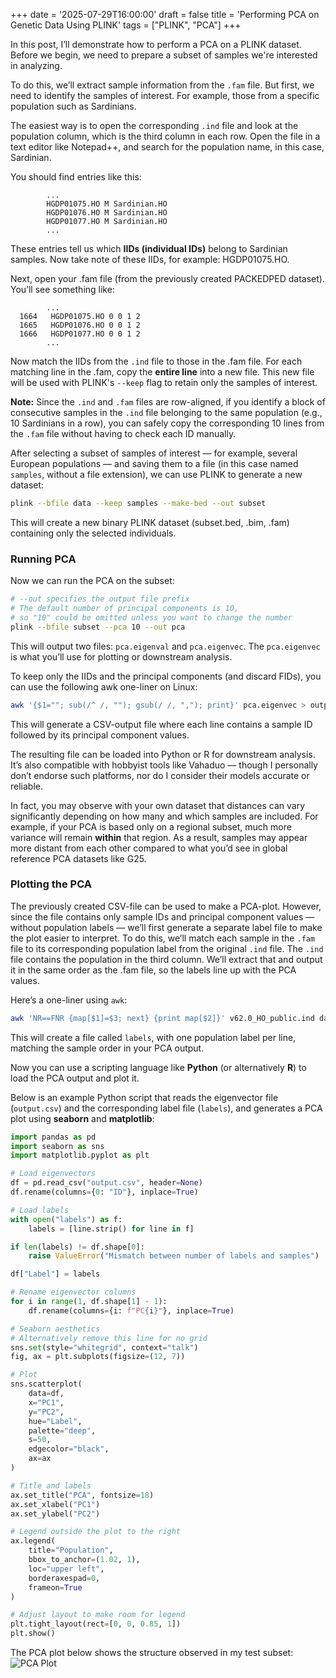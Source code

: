 +++
date = '2025-07-29T16:00:00'
draft = false
title = 'Performing PCA on Genetic Data Using PLINK'
tags = ["PLINK", "PCA"]
+++

In this post, I’ll demonstrate how to perform a PCA on a PLINK dataset.
Before we begin, we need to prepare a subset of samples we're interested in analyzing.

To do this, we’ll extract sample information from the `.fam` file.
But first, we need to identify the samples of interest. For example, those from a specific population such as Sardinians.

The easiest way is to open the corresponding `.ind` file and look at the population column, which is the third column in each row. Open the file in a text editor like Notepad++, and search for the population name, in this case, Sardinian.

You should find entries like this:
``` Text
        ...
        HGDP01075.HO M Sardinian.HO
        HGDP01076.HO M Sardinian.HO
        HGDP01077.HO M Sardinian.HO
        ...
```
These entries tell us which **IIDs (individual IDs)** belong to Sardinian samples.
Now take note of these IIDs, for example: HGDP01075.HO.

Next, open your .fam file (from the previously created PACKEDPED dataset). You’ll see something like:
``` Text
        ...
  1664   HGDP01075.HO 0 0 1 2
  1665   HGDP01076.HO 0 0 1 2
  1666   HGDP01077.HO 0 0 1 2
        ...
```
Now match the IIDs from the `.ind` file to those in the .fam file. For each matching line in the .fam, copy the **entire line** into a new file. This new file will be used with PLINK's `--keep` flag to retain only the samples of interest.  

**Note:** Since the `.ind` and `.fam` files are row-aligned, if you identify a block of consecutive samples in the `.ind` file belonging to the same population (e.g., 10 Sardinians in a row), you can safely copy the corresponding 10 lines from the `.fam` file without having to check each ID manually.

After selecting a subset of samples of interest — for example, several European populations — and saving them to a file (in this case named `samples`, without a file extension), we can use PLINK to generate a new dataset:
``` bash
plink --bfile data --keep samples --make-bed --out subset
```
This will create a new binary PLINK dataset (subset.bed, .bim, .fam) containing only the selected individuals.

### Running PCA
Now we can run the PCA on the subset:
```bash
# --out specifies the output file prefix
# The default number of principal components is 10,
# so "10" could be omitted unless you want to change the number
plink --bfile subset --pca 10 --out pca
```
This will output two files: `pca.eigenval` and `pca.eigenvec`. The `pca.eigenvec` is what you’ll use for plotting or downstream analysis.

To keep only the IIDs and the principal components (and discard FIDs), you can use the following awk one-liner on Linux:
``` bash
awk '{$1=""; sub(/^ /, ""); gsub(/ /, ","); print}' pca.eigenvec > output.csv
```
This will generate a CSV-output file where each line contains a sample ID followed by its principal component values.

The resulting file can be loaded into Python or R for downstream analysis. It’s also compatible with hobbyist tools like Vahaduo — though I personally don’t endorse such platforms, nor do I consider their models accurate or reliable.

In fact, you may observe with your own dataset that distances can vary significantly depending on how many and which samples are included. For example, if your PCA is based only on a regional subset, much more variance will remain **within** that region. As a result, samples may appear more distant from each other compared to what you’d see in global reference PCA datasets like G25. 

### Plotting the PCA
The previously created CSV-file can be used to make a PCA-plot. However, since the file contains only sample IDs and principal component values — without population labels — we’ll first generate a separate label file to make the plot easier to interpret. To do this, we’ll match each sample in the `.fam` file to its corresponding population label from the original `.ind` file. The `.ind` file contains the population in the third column. We’ll extract that and output it in the same order as the .fam file, so the labels line up with the PCA values.

Here’s a one-liner using `awk`:
``` bash
awk 'NR==FNR {map[$1]=$3; next} {print map[$2]}' v62.0_HO_public.ind data.fam > labels
```
This will create a file called `labels`, with one population label per line, matching the sample order in your PCA output.

Now you can use a scripting language like **Python** (or alternatively **R**) to load the PCA output and plot it.

Below is an example Python script that reads the eigenvector file (`output.csv`) and the corresponding label file (`labels`), and generates a PCA plot using **seaborn** and **matplotlib**:
``` Python
import pandas as pd
import seaborn as sns
import matplotlib.pyplot as plt

# Load eigenvectors
df = pd.read_csv("output.csv", header=None)
df.rename(columns={0: "ID"}, inplace=True)

# Load labels
with open("labels") as f:
    labels = [line.strip() for line in f]

if len(labels) != df.shape[0]:
    raise ValueError("Mismatch between number of labels and samples")

df["Label"] = labels

# Rename eigenvector columns
for i in range(1, df.shape[1] - 1):
    df.rename(columns={i: f"PC{i}"}, inplace=True)

# Seaborn aesthetics
# Alternatively remove this line for no grid
sns.set(style="whitegrid", context="talk")
fig, ax = plt.subplots(figsize=(12, 7))

# Plot
sns.scatterplot(
    data=df,
    x="PC1",
    y="PC2",
    hue="Label",
    palette="deep",
    s=50,
    edgecolor="black",
    ax=ax
)

# Title and labels
ax.set_title("PCA", fontsize=18)
ax.set_xlabel("PC1")
ax.set_ylabel("PC2")

# Legend outside the plot to the right
ax.legend(
    title="Population",
    bbox_to_anchor=(1.02, 1),
    loc="upper left",
    borderaxespad=0,
    frameon=True
)

# Adjust layout to make room for legend
plt.tight_layout(rect=[0, 0, 0.85, 1])
plt.show()
```

The PCA plot below shows the structure observed in my test subset:
![PCA Plot](/popgen-blog/images/Figure_1.png)
